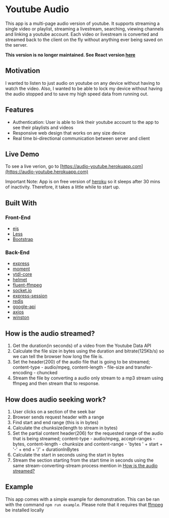 # Youtube Audio
This app is a multi-page audio version of youtube. It supports streaming a single video or playlist, streaming a livestream, searching, viewing channels and linking a youtube account. Each video or livestream is converted and streamed back to the client on the fly without anything ever being saved on the server.

**This version is no longer maintained. See React version [here](https://github.com/iSolutionJA/youtube-audio-react)**

## Motivation
I wanted to listen to just audio on youtube on any device without having to watch the video. Also, I wanted to be able to lock my device without having the audio stopped and to save my high speed data from running out.

## Features
* Authentication: User is able to link their youtube account to the app to see their playlists and videos
* Responsive web design that works on any size device
* Real time bi-directional communication between server and client


## Live Demo
To see a live verion, go to [https://audio-youtube.herokuapp.com](https://audio-youtube.herokuapp.com)

Important Note: App is on free version of [heroku](https://www.heroku.com) so it sleeps after 30 mins of inactivity. Therefore, it takes a little while to start up.

## Built With

### Front-End
* [ejs](http://ejs.co/)
* [Less](http://lesscss.org/)
* [Bootstrap](https://getbootstrap.com/)

### Back-End
* [express](https://expressjs.com/)
* [moment](https://momentjs.com/)
* [ytdl-core](https://github.com/fent/node-ytdl-core#readme)
* [helmet](https://helmetjs.github.io/)
* [fluent-ffmpeg](https://github.com/fluent-ffmpeg/node-fluent-ffmpeg)
* [socket.io](https://socket.io/)
* [express-session](https://github.com/expressjs/session#express-session)
* [redis](http://redis.js.org/)
* [google-api](https://github.com/googleapis/google-api-nodejs-client#readme)
* [axios](https://github.com/axios/axios)
* [winston](https://github.com/winstonjs/winston#readme)

## How is the audio streamed?

1. Get the duration(in seconds) of a video from the Youtube Data API
2. Calculate the file size in bytes using the duration and bitrate(125Kb/s) so we can tell the browser how long the file is.
3. Set the header(200) of the audio file that is going to be streamed; content-type - audio/mpeg, content-length - file-size and transfer-encoding - chuncked
4. Stream the file by converting a audio only stream to a mp3 stream using ffmpeg and then stream that to response.

## How does audio seeking work?

1. User clicks on a section of the seek bar
2. Browser sends request header with a range
3. Find start and end range (this is in bytes)
4. Calculate the chunksize(length to stream in bytes)
4. Set the partial content header(206) for the requested range of the audio that is being streamed; content-type - audio/mpeg, accept-ranges - bytes, content-length - chunksize and content-range - 'bytes ' + start + '-' + end + '/' + durationInBytes
5. Calculate the start in seconds using the start in bytes
6. Stream the section starting from the start time in seconds using the same stream-converting-stream process mention in [How is the audio streamed?](#how-is-the-audio-streamed?)

## Example
This app comes with a simple example for demonstration. This can be ran with the command `npm run example`. Please note that it requires that [ffmpeg](http://www.ffmpeg.org/) be installed locally
